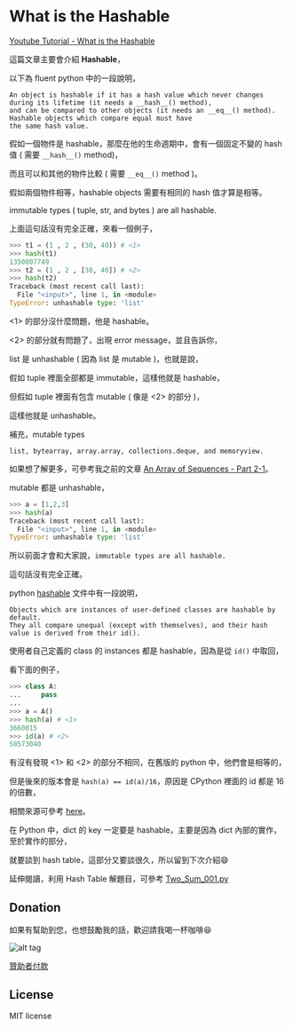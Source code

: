 # What is the Hashable

[Youtube Tutorial - What is the Hashable]( https://youtu.be/-Qw3V2VoEQg)

這篇文章主要會介紹 **Hashable**，

以下為 fluent python 中的一段說明，

```text
An object is hashable if it has a hash value which never changes during its lifetime (it needs a __hash__() method),
and can be compared to other objects (it needs an __eq__() method). Hashable objects which compare equal must have
the same hash value.
```

假如一個物件是 hashable，那麼在他的生命週期中，會有一個固定不變的 hash 值 ( 需要 `__hash__()` method)，

而且可以和其他的物件比較 ( 需要 `__eq__()` method )。

假如兩個物件相等，hashable objects 需要有相同的 hash 值才算是相等。

immutable types ( tuple, str, and bytes ) are all hashable.

上面這句話沒有完全正確，來看一個例子，

```python
>>> t1 = (1 , 2 , (30, 40)) # <1>
>>> hash(t1)
1350807749
>>> t2 = (1 , 2 , [30, 40]) # <2>
>>> hash(t2)
Traceback (most recent call last):
  File "<input>", line 1, in <module>
TypeError: unhashable type: 'list'
```

<1> 的部分沒什麼問題，他是 hashable。

<2> 的部分就有問題了，出現 error message，並且告訴你，

list 是 unhashable ( 因為 list 是 mutable )，也就是說，

假如 tuple 裡面全部都是 immutable，這樣他就是 hashable，

但假如 tuple 裡面有包含 mutable ( 像是 <2> 的部分 )，

這樣他就是 unhashable。

補充，mutable types

```text
list, bytearray, array.array, collections.deque, and memoryview.
```

如果想了解更多，可參考我之前的文章 [An Array of Sequences - Part 2-1](https://github.com/twtrubiks/fluent-python-notes/tree/master/A_Array_of_Sequences_part_2_1)。

mutable 都是 unhashable，

```python
>>> a = [1,2,3]
>>> hash(a)
Traceback (most recent call last):
  File "<input>", line 1, in <module>
TypeError: unhashable type: 'list'
```

所以前面才會和大家說，`immutable types are all hashable.`

這句話沒有完全正確。

python [hashable](https://docs.python.org/3/glossary.html#term-hashable) 文件中有一段說明，

```text
Objects which are instances of user-defined classes are hashable by default.
They all compare unequal (except with themselves), and their hash value is derived from their id().
```

使用者自己定義的 class 的 instances 都是 hashable，因為是從 `id()` 中取回，

看下面的例子，

```python
>>> class A:
...     pass
...
>>> a = A()
>>> hash(a) # <1>
3660815
>>> id(a) # <2>
58573040
```

有沒有發現 <1> 和 <2> 的部分不相同，在舊版的 python 中，他們會是相等的，

但是後來的版本會是 `hash(a) == id(a)/16`，原因是 CPython 裡面的 id 都是 16 的倍數，

相關來源可參考 [here](https://stackoverflow.com/questions/11324271/what-is-the-default-hash-in-python)。

在 Python 中，dict 的 key 一定要是 hashable，主要是因為 dict 內部的實作，至於實作的部分，

就要談到 hash table，這部分又要談很久，所以留到下次介紹:smile:

延伸閱讀，利用 Hash Table 解題目，可參考 [Two_Sum_001.py](https://github.com/twtrubiks/leetcode-python/blob/master/Two_Sum_001.py)

## Donation

如果有幫助到您，也想鼓勵我的話，歡迎請我喝一杯咖啡:laughing:

![alt tag](https://i.imgur.com/LRct9xa.png)

[贊助者付款](https://payment.opay.tw/Broadcaster/Donate/9E47FDEF85ABE383A0F5FC6A218606F8)

## License

MIT license
